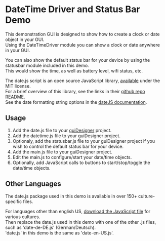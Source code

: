 # DateTime Driver and Status Bar Demo

This demonstration GUI is designed to show how to create a clock or date object in your GUI.  
Using the DateTimeDriver module you can show a clock or date anywhere in your GUI.

You can also show the default status bar for your device by using the statusbar module included in this demo.  
This would show the time, as well as battery level, wifi status, etc.

The date.js script is an open source JavaScript library, [available](http://www.datejs.com/) under the MIT license.  
For a brief overview of this library, see the links in their [github repo README](https://github.com/datejs/Datejs).  
See the date formatting string options in the [dateJS documentation](http://code.google.com/p/datejs/wiki/FormatSpecifiers).

## Usage

1. Add the date.js file to your [guiDesigner](http://www.commandfusion.com/guidesigner.html) project.
1. Add the datetime.js file to your guiDesigner project.
1. Optionaly, add the statusbar.js file to your guiDesigner project if you wish to control the default status bar for your device.
1. Add the main.js file to your guiDesigner project.
1. Edit the main.js to configure/start your date/time objects.
1. Optionally, add JavaScript calls to buttons to start/stop/toggle the date/time objects.

## Other Languages

The date.js package used in this demo is available in over 150+ culture-specific files.

For languages other than english US, [download the JavaScript file](https://github.com/datejs/Datejs/tree/master/build) for various cultures.  
Then replace the date.js used in this demo with one of the other .js files, such as 'date-de-DE.js' (German/Deutsch).  
'date.js' in this demo is the same as 'date-en-US.js'.